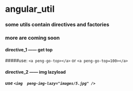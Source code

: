 # angular_util
### some utils contain directives and factories
### more are coming soon
#### directive_1 —— get top 
#####use: `<a peng-go-top></a>` or  `<a peng-go-top=100></a>`
#### directive_2 —— img lazyload
##### use `<img  peng-img-lazy="images/5.jpg" />`
